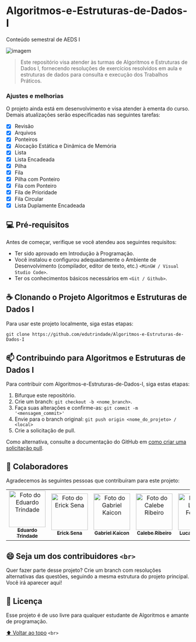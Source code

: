 # Algoritmos-e-Estruturas-de-Dados-I

Conteúdo semestral de AEDS I

<!---Esses são exemplos. Veja https://shields.io para outras pessoas ou para personalizar este conjunto de escudos. Você pode querer incluir dependências, status do projeto e informações de licença aqui--->

<img src="http://jogoveio.com.br/wp-content/uploads/2018/04/computador-charge-jogoveio.png" alt="imagem">

> Este repositório visa atender às turmas de Algoritmos e Estruturas de Dados I, fornecendo resoluções de exercícios resolvidos em aula e estruturas de dados para consulta e execução dos Trabalhos Práticos.

### Ajustes e melhorias

O projeto ainda está em desenvolvimento e visa atender à ementa do curso. Demais atualizações serão especificadas nas seguintes tarefas:

- [X] Revisão
- [X] Arquivos
- [X] Ponteiros
- [X] Alocação Estática e Dinâmica de Memória
- [X] Lista
- [X] Lista Encadeada
- [X] Pilha
- [X] Fila
- [X] Pilha com Ponteiro
- [X] Fila com Ponteiro
- [X] Fila de Prioridade
- [X] Fila Circular
- [X] Lista Duplamente Encadeada

## 💻 Pré-requisitos

Antes de começar, verifique se você atendeu aos seguintes requisitos:

<!---Estes são apenas requisitos de exemplo. Adicionar, duplicar ou remover conforme necessário--->

* Ter sido aprovado em Introdução à Programação.
* Você instalou e configurou adequadamente o Ambiente de Desenvolvimento (compilador, editor de texto, etc.) `<MinGW / Visual Studio Code>`.
* Ter os conhecimentos básicos necessários em `<Git / Github>`.

<!--## 🚀 Instalando <nome_do_projeto>

Para instalar o <nome_do_projeto>, siga estas etapas:

Linux e macOS:
```
<comando_de_instalação>
```

Windows:
```
<comando_de_instalação>
```-->

## ☕ Clonando o Projeto Algoritmos e Estruturas de Dados I

Para usar este projeto localmente, siga estas etapas:

```
git clone https://github.com/edutrindade/Algoritmos-e-Estruturas-de-Dados-I
```

## 📫 Contribuindo para Algoritmos e Estruturas de Dados I

<!---Se o seu README for longo ou se você tiver algum processo ou etapas específicas que deseja que os contribuidores sigam, considere a criação de um arquivo CONTRIBUTING.md separado--->

Para contribuir com Algoritmos-e-Estruturas-de-Dados-I, siga estas etapas:

1. Bifurque este repositório.
2. Crie um branch: `git checkout -b <nome_branch>`.
3. Faça suas alterações e confirme-as: `git commit -m '<mensagem_commit>'`
4. Envie para o branch original: `git push origin <nome_do_projeto> / <local>`
5. Crie a solicitação de pull.

Como alternativa, consulte a documentação do GitHub em [como criar uma solicitação pull](https://help.github.com/en/github/collaborating-with-issues-and-pull-requests/creating-a-pull-request).

## 🤝 Colaboradores

Agradecemos às seguintes pessoas que contribuíram para este projeto:

<table>
  <tr>
    <td align="center">
      <a href="https://github.com/edutrindade">
        <img src="https://avatars.githubusercontent.com/u/39175147?s=96&v=4" width="100px;" alt="Foto do Eduardo Trindade"/><br>
        <sub>
          <b>Eduardo Trindade</b>
        </sub>
      </a>
    </td>
    <td align="center">
      <a href="https://github.com/ErickSenaGodinho">
        <img src="https://avatars.githubusercontent.com/u/52547320?v=4" width="100px;" alt="Foto do Erick Sena"/><br>
        <sub>
          <b>Erick Sena</b>
        </sub>
      </a>
    </td>
    <td align="center">
      <a href="https://github.com/gKaicon">
        <img src="https://avatars.githubusercontent.com/u/104071769?v=4" width="100px;" alt="Foto do Gabriel Kaicon"/><br>
        <sub>
          <b>Gabriel Kaicon</b>
        </sub>
      </a>
    </td>
    <td align="center">
      <a href="https://github.com/Calebeans">
        <img src="https://avatars.githubusercontent.com/u/93345656?v=4" width="100px;" alt="Foto do Calebe Ribeiro"/><br>
        <sub>
          <b>Calebe Ribeiro</b>
        </sub>
      </a>
    </td>
    <td align="center">
      <a href="https://github.com/DraconiicDragon">
        <img src="https://avatars.githubusercontent.com/u/104071470?v=4" width="100px;" alt="Foto do Lucas Ferreira"/><br>
        <sub>
          <b>Lucas Ferreira</b>
        </sub>
      </a>
    </td>
  </tr>
</table>

## 😄 Seja um dos contribuidores `<br>`

Quer fazer parte desse projeto? Crie um branch com resoluções alternativas das questões, seguindo a mesma estrutura do projeto principal. Você irá aparecer aqui!

## 📝 Licença

Esse projeto é de uso livre para qualquer estudante de Algoritmos e amante de programação.

[⬆ Voltar ao topo](#nome-do-projeto) `<br>`
